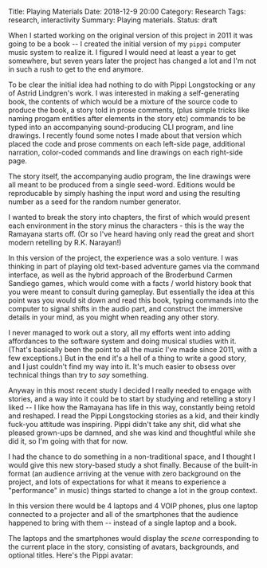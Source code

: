 Title: Playing Materials
Date: 2018-12-9 20:00
Category: Research
Tags: research, interactivity
Summary: Playing materials.
Status: draft


When I started working on the original version of this project in 2011 it was 
going to be a book -- I created the initial version of my `pippi` computer music 
system to realize it. I figured I would need at least a year to get somewhere, 
but seven years later the project has changed a lot and I'm not in such a rush to 
get to the end anymore.

To be clear the initial idea had nothing to do with Pippi Longstocking or any of 
Astrid Lindgren's work. I was interested in making a self-generating book, the 
contents of which would be a mixture of the source code to produce the book, a 
story told in prose comments, (plus simple tricks like naming progam entities after 
elements in the story etc) commands to be typed into an accompanying sound-producing 
CLI program, and line drawings. I recently found some notes I made about that version 
which placed the code and prose comments on each left-side page, additional narration,
color-coded commands and line drawings on each right-side page.

The story itself, the accompanying audio program, the line drawings were all meant to 
be produced from a single seed-word. Editions would be reproducable by simply hashing 
the input word and using the resulting number as a seed for the random number generator.

I wanted to break the story into chapters, the first of which would present each 
environment in the story minus the characters - this is the way the Ramayana starts off.
(Or so I've heard having only read the great and short modern retelling by R.K. Narayan!)

In this version of the project, the experience was a solo venture. I was thinking in part 
of playing old text-based adventure games via the command interface, as well as the hybrid 
approach of the Broderbund Carmen Sandiego games, which would come with a facts / world 
history book that you were meant to consult during gameplay. But essentially the idea at 
this point was you would sit down and read this book, typing commands into the computer 
to signal shifts in the audio part, and construct the immersive details in your mind, 
as you might when reading any other story.

I never managed to work out a story, all my efforts went into adding affordances to 
the software system and doing musical studies with it. (That's basically been the point 
to all the music I've made since 2011, with a few exceptions.) But in the end it's a hell 
of a thing to write a good story, and I just couldn't find my way into it. It's much 
easier to obsess over technical things than try to *say* something.

Anyway in this most recent study I decided I really needed to engage with stories, and a 
way into it could be to start by studying and retelling a story I liked -- I like how the 
Ramayana has life in this way, constantly being retold and reshaped. I read the Pippi 
Longstocking stories as a kid, and their kindly fuck-you attitude was inspiring. Pippi 
didn't take any shit, did what she pleased grown-ups be damned, and she was kind and 
thoughtful while she did it, so I'm going with that for now.

I had the chance to do something in a non-traditional space, and I thought I would give this 
new story-based study a shot finally. Because of the built-in format (an audience arriving at 
the venue with zero background on the project, and lots of expectations for what it means to 
experience a "performance" in music) things started to change a lot in the group context. 

In this version there would be 4 laptops and 4 VOIP phones, plus one laptop connected to a 
projecter and all of the smartphones that the audience happened to bring with them -- instead 
of a single laptop and a book.

The laptops and the smartphones would display the *scene* corresponding to the current place in 
the story, consisting of avatars, backgrounds, and optional titles. Here's the Pippi avatar:

<object style="width: 100%; height: 30rem;" data="http://southseas.fun/svgs/pippi-avatar.svg" type="image/svg+xml"></object>


